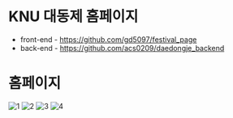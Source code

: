 # KNU 대동제 홈페이지

* front-end - https://github.com/gd5097/festival_page
* back-end - https://github.com/acs0209/daedongje_backend

# 홈페이지
![1](https://user-images.githubusercontent.com/103200144/222931849-ae6c0d32-d385-4bed-96fe-babef36a3a98.png)
![2](https://user-images.githubusercontent.com/103200144/222931851-21a0dc68-212b-4180-82d7-41b066395be5.png)
![3](https://user-images.githubusercontent.com/103200144/222931856-e335b713-1cdd-4f2b-8a53-3bd93457f1a8.png)
![4](https://user-images.githubusercontent.com/103200144/222931858-cce1951e-49e7-45a2-925d-541e0c47a21b.png)
